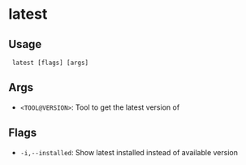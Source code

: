 #  latest
## Usage
```
 latest [flags] [args]
```
## Args
- `<TOOL@VERSION>`: Tool to get the latest version of
## Flags
- `-i,--installed`: Show latest installed instead of available version
